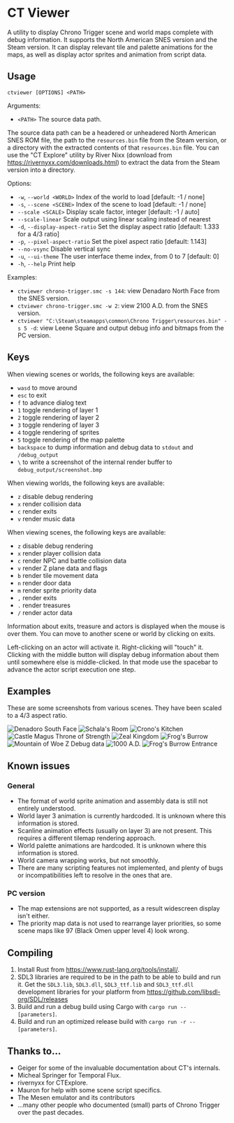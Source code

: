 # CT Viewer

A utility to display Chrono Trigger scene and world maps complete with debug information. It supports the North American
SNES version and the Steam version. It can display relevant tile and palette animations for the maps, as well as display
actor sprites and animation from script data.

## Usage

`ctviewer [OPTIONS] <PATH>`

Arguments:
- `<PATH>`  The source data path.

The source data path can be a headered or unheadered North American SNES ROM file, the path to the `resources.bin` file
from the Steam version, or a directory with the extracted contents of that `resources.bin` file. You can use the
"CT Explore" utility by River Nixx (download from https://rivernyxx.com/downloads.html) to extract the data from the
Steam version into a directory.

Options:
- `-w`, `--world <WORLD>`         Index of the world to load [default: -1 / none]
- `-s`, `--scene <SCENE>`         Index of the scene to load [default: -1 / none]
- `--scale <SCALE>`               Display scale factor, integer [default: -1 / auto]
- `--scale-linear`                Scale output using linear scaling instead of nearest
- `-d`, `--display-aspect-ratio`  Set the display aspect ratio [default: 1.333 for a 4/3 ratio]
- `-p`, `--pixel-aspect-ratio`    Set the pixel aspect ratio [default: 1.143]
- `--no-vsync`                    Disable vertical sync
- `-u`, `--ui-theme`              The user interface theme index, from 0 to 7 [default: 0]
- `-h`, `--help`                  Print help

Examples:
- `ctviewer chrono-trigger.smc -s 144`: view Denadaro North Face from the SNES version.
- `ctviewer chrono-trigger.smc -w 2`: view 2100 A.D. from the SNES version.
- `ctviewer "C:\Steam\steamapps\common\Chrono Trigger\resources.bin" -s 5 -d`: view Leene Square and output debug info and bitmaps from the PC version.

## Keys

When viewing scenes or worlds, the following keys are available:

- `wasd` to move around
- `esc` to exit
- `f` to advance dialog text
- `1` toggle rendering of layer 1
- `2` toggle rendering of layer 2
- `3` toggle rendering of layer 3
- `4` toggle rendering of sprites
- `5` toggle rendering of the map palette
- `backspace` to dump information and debug data to `stdout` and `/debug_output`
- `\` to write a screenshot of the internal render buffer to `debug_output/screenshot.bmp`

When viewing worlds, the following keys are available:

- `z` disable debug rendering
- `x` render collision data 
- `c` render exits
- `v` render music data

When viewing scenes, the following keys are available:

- `z` disable debug rendering
- `x` render player collision data
- `c` render NPC and battle collision data
- `v` render Z plane data and flags
- `b` render tile movement data
- `n` render door data
- `m` render sprite priority data
- `,` render exits
- `.` render treasures
- `/` render actor data

Information about exits, treasure and actors is displayed when the mouse is over them. You can move to another scene
or world by clicking on exits.

Left-clicking on an actor will activate it. Right-clicking will "touch" it. Clicking with the middle button will
display debug information about them until somewhere else is middle-clicked. In that mode use the spacebar to advance
the actor script execution one step.

## Examples

These are some screenshots from various scenes. They have been scaled to a 4/3 aspect ratio.

![Denadoro South Face](/readme/Cave%20of%20Masamune%20Exterior.png "Cave of Masamune exterior. (SNES)")
![Schala's Room](/readme/Schala's%20Room.png "Some dialogue between Schala and Janus. (SNES)")
![Crono's Kitchen](/readme/Crono's%20Kitchen.png "Chrono's Kitchen. (SNES)")
![Castle Magus Throne of Strength](/readme/Castle%20Magus%20Throne%20of%20Strength.png "Castle Magus Throne of Strength. (SNES)")
![Zeal Kingdom](/readme/Zeal%20Kingdom.png "Zeal Kingdom world. (SNES)")
![Frog's Burrow](/readme/Frog's%20Burrow.png "Frog's Burrow with treasure contents. (SNES)")
![Mountain of Woe Z Debug data](/readme/Mt%20Woe%20Debug.png "Mountain of Woe with Z debug information. (PC)")
![1000 A.D.](/readme/1000%20AD.png "1000 A.D. with exit debug information. (PC)")
![Frog's Burrow Entrance](/readme/Frog's%20Burrow%20actors.png "Frog's Burrow entrance with actor debug information. (SNES)")

## Known issues

### General

- The format of world sprite animation and assembly data is still not entirely understood.
- World layer 3 animation is currently hardcoded. It is unknown where this information is stored.
- Scanline animation effects (usually on layer 3) are not present. This requires a different tilemap rendering approach.
- World palette animations are hardcoded. It is unknown where this information is stored.
- World camera wrapping works, but not smoothly.
- There are many scripting features not implemented, and plenty of bugs or incompatibilities left to resolve in the ones
that are.

### PC version

- The map extensions are not supported, as a result widescreen display isn't either.
- The priority map data is not used to rearrange layer priorities, so some scene maps like 97 (Black Omen upper level 4)
look wrong.

## Compiling

1. Install Rust from https://www.rust-lang.org/tools/install/.
2. SDL3 libraries are required to be in the path to be able to build and run it. Get the `SDL3.lib`, `SDL3.dll`, `SDL3_ttf.lib` and `SDL3_ttf.dll` development libraries for your platform from https://github.com/libsdl-org/SDL/releases
3. Build and run a debug build using Cargo with `cargo run -- [parameters]`.
4. Build and run an optimized release build with `cargo run -r -- [parameters]`.

## Thanks to...

- Geiger for some of the invaluable documentation about CT's internals.
- Micheal Springer for Temporal Flux.
- rivernyxx for CTExplore.
- Mauron for help with some scene script specifics.
- The Mesen emulator and its contributors
- ...many other people who documented (small) parts of Chrono Trigger over the past decades.
